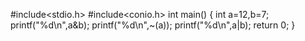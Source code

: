 #include<stdio.h>
#include<conio.h>
int main()
{
    int a=12,b=7;
    printf("%d\n",a&b);
    printf("%d\n",~(a));
    printf("%d\n",a|b);
    return 0;
}
